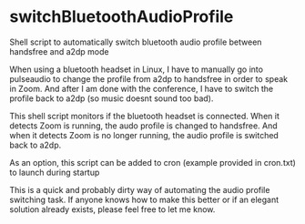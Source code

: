 # switchBluetoothAudioProfile
Shell script to automatically switch bluetooth audio profile between handsfree and a2dp mode

When using a bluetooth headset in Linux, I have to manually go into pulseaudio to change the profile from a2dp to handsfree in order to speak in Zoom. And after I am done with the conference, I have to switch the profile back to a2dp (so music doesnt sound too bad).

This shell script monitors if the bluetooth headset is connected. When it detects Zoom is running, the audo profile is changed to handsfree. And when it detects Zoom is no longer running, the audio profile is switched back to a2dp.

As an option, this script can be added to cron (example provided in cron.txt) to launch during startup

This is a quick and probably dirty way of automating the audio profile switching task. If anyone knows how to make this better or if an elegant solution already exists, please feel free to let me know.
